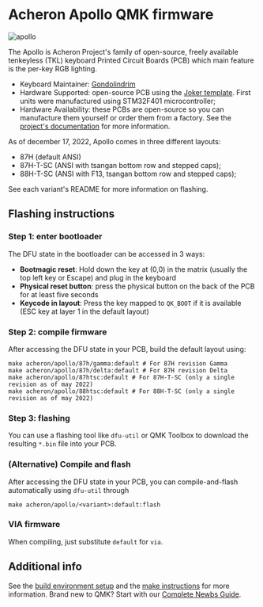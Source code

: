 # Acheron Apollo QMK firmware

![apollo](https://acheronproject.com/images/apollo/delta-pictures/delta1_small.jpeg)

The Apollo is Acheron Project's family of open-source, freely available tenkeyless (TKL) keyboard Printed Circuit Boards (PCB) which main feature is the per-key RGB lighting.

* Keyboard Maintainer: [Gondolindrim](https://github.com/Gondolindrim)
* Hardware Supported: open-source PCB using the [Joker template](https://acheronproject.com/joker_mcus/joker/). First units were manufactured using STM32F401 microcontroller;
* Hardware Availability: these PCBs are open-source so you can manufacture them yourself or order them from a factory. See the [project's documentation](https://acheronproject.com/pcbs/apollo/apollo/) for more information.

As of december 17, 2022, Apollo comes in three different layouts:

- 87H (default ANSI)
- 87H-T-SC (ANSI with tsangan bottom row and stepped caps);
- 88H-T-SC (ANSI with F13, tsangan bottom row and stepped caps);

See each variant's README for more information on flashing.

## Flashing instructions 

### Step 1: enter bootloader

The DFU state in the bootloader can be accessed in 3 ways:

* **Bootmagic reset**: Hold down the key at (0,0) in the matrix (usually the top left key or Escape) and plug in the keyboard
* **Physical reset button**: press the physical button on the back of the PCB for at least five seconds
* **Keycode in layout**: Press the key mapped to `QK_BOOT` if it is available (ESC key at layer 1 in the default layout)

### Step 2: compile firmware

After accessing the DFU state in your PCB, build the default layout using:

    make acheron/apollo/87h/gamma:default # For 87H revision Gamma
    make acheron/apollo/87h/delta:default # For 87H revision Delta
    make acheron/apollo/87htsc:default # For 87H-T-SC (only a single revision as of may 2022)
    make acheron/apollo/88htsc:default # For 88H-T-SC (only a single revision as of may 2022)

### Step 3: flashing

You can use a flashing tool like `dfu-util` or QMK Toolbox to download the resulting `*.bin` file into your PCB.

### (Alternative) Compile and flash

After accessing the DFU state in your PCB, you can compile-and-flash automatically using `dfu-util` through

    make acheron/apollo/<variant>:default:flash

### VIA firmware

When compiling, just substitute `default` for `via`.

## Additional info

See the [build environment setup](https://docs.qmk.fm/#/getting_started_build_tools) and the [make instructions](https://docs.qmk.fm/#/getting_started_make_guide) for more information. Brand new to QMK? Start with our [Complete Newbs Guide](https://docs.qmk.fm/#/newbs).
